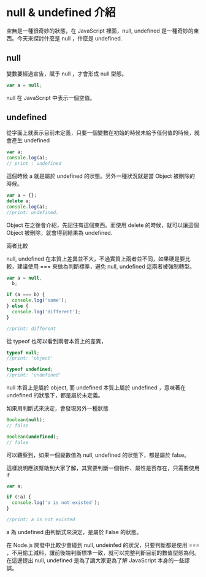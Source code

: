 # null & undefined 介紹

空無是一種很奇妙的狀態，在 JavaScript 裡面，null, undefined 是一種奇妙的東西。今天來探討什麼是 null ，什麼是 undefined.

## null

變數要經過宣告，賦予 null ，才會形成 null 型態。

```javascript
var a = null;
```

null 在 JavaScript 中表示一個空值。

## undefined

從字面上就表示目前未定義，只要一個變數在初始的時候未給予任何值的時候，就會產生 undefined

```javascript
var a;
console.log(a);
// print : undefined
```

這個時候 a 就是屬於 undefined 的狀態。另外一種狀況就是當 Object 被刪除的時候。

```javascript
var a = {};
delete a;
console.log(a);
//print: undefined.
```

Object 在之後會介紹，先記住有這個東西。而使用 delete 的時候，就可以讓這個 Object 被刪除，就會得到結果為 undefined.

兩者比較

null, undefined 在本質上差異並不大，不過實質上兩者並不同，如果硬是要比較，建議使用 === 來做為判斷標準，避免 null, undefined 這兩者被強制轉型。

```javascript
var a = null,
  b;

if (a === b) {
  console.log('same');
} else {
  console.log('different');
}

//print: different
```

從 typeof 也可以看到兩者本質上的差異，

```javascript
typeof null;
//print: 'object'

typeof undefined;
//print: 'undefined'
```

null 本質上是屬於 object, 而 undefined 本質上屬於 undefined ，意味著在 undefined 的狀態下，都是屬於未定義。

如果用判斷式來決定，會發現另外一種狀態

```javascript
Boolean(null);
// false

Boolean(undefined);
// false
```

可以觀察到，如果一個變數值為 null, undefined 的狀態下，都是屬於 false。

這樣說明應該幫助到大家了解，其實要判斷一個物件、屬性是否存在，只需要使用 if

```javascript
var a;

if (!a) {
  console.log('a is not existed');
}

//print: a is not existed
```

a 為 undefined 由判斷式來決定，是屬於 False 的狀態。

在 Node.js 開發中比較少會碰到 null, undeinfed 的狀況，只要判斷都是使用 === ，不用偷工減料，讓前後端判斷標準一致，就可以完整判斷目前的數值型態為何。在這邊提出 null, undefined 是為了讓大家更為了解 JavaScript 本身的一些謬誤。
